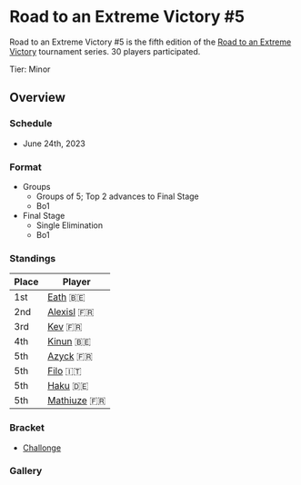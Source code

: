 # Road to an Extreme Victory #5

Road to an Extreme Victory #5 is the fifth edition of the [Road to an Extreme Victory](rtaxvmain.md) tournament series.
30 players participated.

Tier: Minor

## Overview

### Schedule
- June 24th, 2023

### Format
- Groups
  - Groups of 5; Top 2 advances to Final Stage
  - Bo1
- Final Stage
  - Single Elimination
  - Bo1

### Standings

|Place|Player|
|-|-|
|1st|[Eath](../../players/belgian/eath.md) :belgium:|
|2nd|[Alexisl](../../players/french/alexisl.md) :fr:|
|3rd|[Kev](../../players/french/kevnox.md) :fr:|
|4th|[Kinun](../../players/belgian/kinun.md) :belgium:|
|5th|[Azyck](../../players/french/azyck.md) :fr:|
|5th|[Filo](../../players/italian/filo.md) :it:|
|5th|[Haku](../../players/german/haku.md) :de:|
|5th|[Mathiuze](../../players/french/mathiuze.md) :fr:|

### Bracket
- [Challonge](https://challonge.com/74bqk53q)

### Gallery
